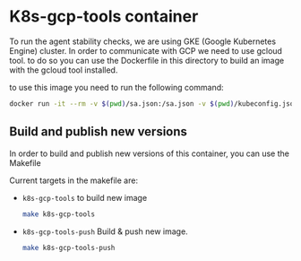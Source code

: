 # K8s-gcp-tools container

To run the agent stability checks, we are using GKE (Google Kubernetes Engine) cluster.
In order to communicate with GCP we need to use gcloud tool.
to do so you can use the Dockerfile in this directory to build an image with the gcloud tool installed.

to use this image you need to run the following command:
```bash
docker run -it --rm -v $(pwd)/sa.json:/sa.json -v $(pwd)/kubeconfig.json:/root/.kube/config 634375685434.dkr.ecr.us-east-1.amazonaws.com/k8s-gcp-tools
```

## Build and publish new versions

In order to build and publish new versions of this container, 
you can use the Makefile

Current targets in the makefile are:
* `k8s-gcp-tools` to build new image
    ```bash
    make k8s-gcp-tools
    ```
* `k8s-gcp-tools-push` Build & push new image.
    ```bash
    make k8s-gcp-tools-push
    ```